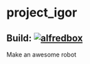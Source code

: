 # project_igor

## Build: [![alfredbox](https://circleci.com/gh/alfredbox/project_igor.svg?style=svg)](https://app.circleci.com/pipelines/github/alfredbox/project_igor)

Make an awesome robot
